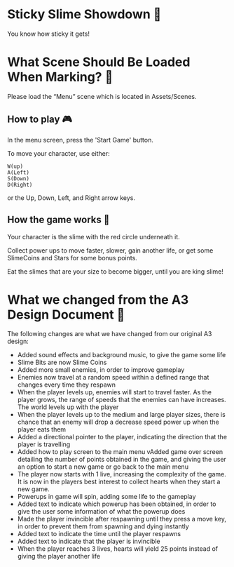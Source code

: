 # Sticky Slime Showdown 🦠

You know how sticky it gets!

# What Scene Should Be Loaded When Marking? :thinking:
Please load the “Menu” scene which is located in Assets/Scenes.

## How to play :video_game:

In the menu screen, press the 'Start Game' button.

To move your character, use either:

``` 
W(up)
A(Left) 
S(Down)
D(Right)
```

or the Up, Down, Left, and Right arrow keys.

## How the game works :hammer:

Your character is the slime with the red circle underneath it.

Collect power ups to move faster, slower, gain another life, or get some SlimeCoins and Stars for some bonus points.

Eat the slimes that are your size to become bigger, until you are king slime!

# What we changed from the A3 Design Document :scroll:

The following changes are what we have changed from our original A3 design:
- Added sound effects and background music, to give the game some life
- Slime Bits are now Slime Coins
- Added more small enemies, in order to improve gameplay
- Enemies now travel at a random speed within a defined range that changes every time they respawn
- When the player levels up, enemies will start to travel faster. As the player grows, the range of speeds that the enemies can have
increases. The world levels up with the player
- When the player levels up to the medium and large player sizes, there is chance that an enemy will drop a decrease speed power up when the player eats them
- Added a directional pointer to the player, indicating the direction that the player is travelling
- Added how to play screen to the main menu
vAdded game over screen detailing the number of points obtained in the game, and giving the user an option to start a new game or go back to the main menu
- The player now starts with 1 live, increasing the complexity of the game. It is now in the players best interest to collect hearts when they start a new game.
- Powerups in game will spin, adding some life to the gameplay
- Added text to indicate which powerup has been obtained, in order to give the user some information of what the powerup does
- Made the player invincible after respawning until they press a move key, in order to prevent them from spawning and dying instantly
- Added text to indicate the time until the player respawns
- Added text to indicate that the player is invincible
- When the player reaches 3 lives, hearts will yield 25 points instead of giving the player another life


